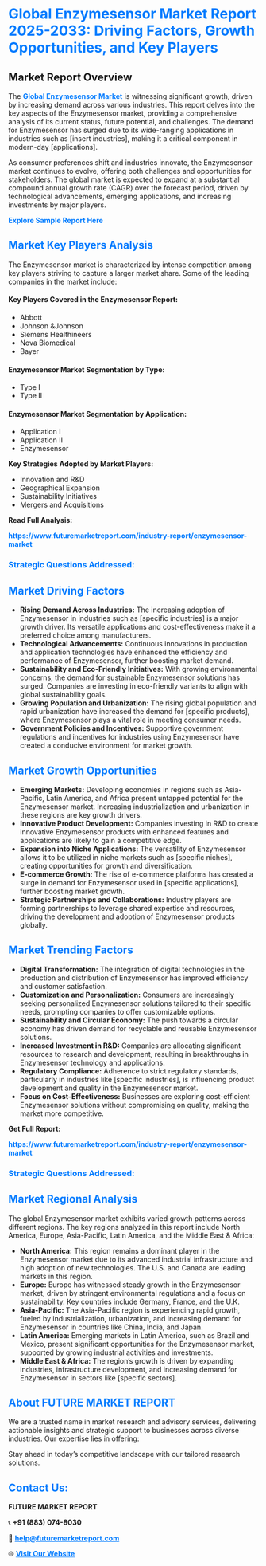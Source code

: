 <h1 style="color: #007BFF;">Global Enzymesensor Market Report 2025-2033: Driving Factors, Growth Opportunities, and Key Players</h1>

<section id="overview">
<h2>Market Report Overview</h2>
<p>The <a href="https://www.futuremarketreport.com/industry-report/enzymesensor-market" style="color: #007BFF; text-decoration: none;"><strong>Global Enzymesensor Market</strong></a> is witnessing significant growth, driven by increasing demand across various industries. This report delves into the key aspects of the Enzymesensor market, providing a comprehensive analysis of its current status, future potential, and challenges. The demand for Enzymesensor has surged due to its wide-ranging applications in industries such as [insert industries], making it a critical component in modern-day [applications].</p>
<p>As consumer preferences shift and industries innovate, the Enzymesensor market continues to evolve, offering both challenges and opportunities for stakeholders. The global market is expected to expand at a substantial compound annual growth rate (CAGR) over the forecast period, driven by technological advancements, emerging applications, and increasing investments by major players.</p>
</section>

<section id="overview">
<p><a href="https://www.futuremarketreport.com/request-sample/reportId=111963" style="color: #007BFF; text-decoration: none;"><strong>Explore Sample Report Here</strong></a></p>
</section>

<section id="key-players">
<h2 style="color: #007BFF;">Market Key Players Analysis</h2>
<p>The Enzymesensor market is characterized by intense competition among key players striving to capture a larger market share. Some of the leading companies in the market include:</p>
<h4>Key Players Covered in the Enzymesensor Report:</h4>
<ul><li>Abbott</li><li>Johnson &amp;Johnson</li><li>Siemens Healthineers</li><li>Nova Biomedical</li><li>Bayer</li></ul>
<h4>Enzymesensor Market Segmentation by Type:</h4>
<ul><li>Type I</li><li>Type II</li></ul>

<h4>Enzymesensor Market Segmentation by Application:</h4>
<ul><li>Application I</li><li>Application II</li><li>Enzymesensor</li></ul>
<p><strong>Key Strategies Adopted by Market Players:</strong></p>
<ul>
<li>Innovation and R&D</li>
<li>Geographical Expansion</li>
<li>Sustainability Initiatives</li>
<li>Mergers and Acquisitions</li>
</ul>
</section>

<section>
<p><strong>Read Full Analysis: </strong></p><a href="https://www.futuremarketreport.com/industry-report/enzymesensor-market" style="color: #007BFF; text-decoration: none;"><strong>https://www.futuremarketreport.com/industry-report/enzymesensor-market</strong></a>
<h3 style="color: #007BFF;">Strategic Questions Addressed:</h3>
</section>

<section id="driving-factors">
<h2 style="color: #007BFF;">Market Driving Factors</h2>
<ul>
<li><strong>Rising Demand Across Industries:</strong> The increasing adoption of Enzymesensor in industries such as [specific industries] is a major growth driver. Its versatile applications and cost-effectiveness make it a preferred choice among manufacturers.</li>
<li><strong>Technological Advancements:</strong> Continuous innovations in production and application technologies have enhanced the efficiency and performance of Enzymesensor, further boosting market demand.</li>
<li><strong>Sustainability and Eco-Friendly Initiatives:</strong> With growing environmental concerns, the demand for sustainable Enzymesensor solutions has surged. Companies are investing in eco-friendly variants to align with global sustainability goals.</li>
<li><strong>Growing Population and Urbanization:</strong> The rising global population and rapid urbanization have increased the demand for [specific products], where Enzymesensor plays a vital role in meeting consumer needs.</li>
<li><strong>Government Policies and Incentives:</strong> Supportive government regulations and incentives for industries using Enzymesensor have created a conducive environment for market growth.</li>
</ul>
</section>

<section id="growth-opportunities">
<h2 style="color: #007BFF;">Market Growth Opportunities</h2>
<ul>
<li><strong>Emerging Markets:</strong> Developing economies in regions such as Asia-Pacific, Latin America, and Africa present untapped potential for the Enzymesensor market. Increasing industrialization and urbanization in these regions are key growth drivers.</li>
<li><strong>Innovative Product Development:</strong> Companies investing in R&D to create innovative Enzymesensor products with enhanced features and applications are likely to gain a competitive edge.</li>
<li><strong>Expansion into Niche Applications:</strong> The versatility of Enzymesensor allows it to be utilized in niche markets such as [specific niches], creating opportunities for growth and diversification.</li>
<li><strong>E-commerce Growth:</strong> The rise of e-commerce platforms has created a surge in demand for Enzymesensor used in [specific applications], further boosting market growth.</li>
<li><strong>Strategic Partnerships and Collaborations:</strong> Industry players are forming partnerships to leverage shared expertise and resources, driving the development and adoption of Enzymesensor products globally.</li>
</ul>
</section>

<section id="trending-factors">
<h2 style="color: #007BFF;">Market Trending Factors</h2>
<ul>
<li><strong>Digital Transformation:</strong> The integration of digital technologies in the production and distribution of Enzymesensor has improved efficiency and customer satisfaction.</li>
<li><strong>Customization and Personalization:</strong> Consumers are increasingly seeking personalized Enzymesensor solutions tailored to their specific needs, prompting companies to offer customizable options.</li>
<li><strong>Sustainability and Circular Economy:</strong> The push towards a circular economy has driven demand for recyclable and reusable Enzymesensor solutions.</li>
<li><strong>Increased Investment in R&D:</strong> Companies are allocating significant resources to research and development, resulting in breakthroughs in Enzymesensor technology and applications.</li>
<li><strong>Regulatory Compliance:</strong> Adherence to strict regulatory standards, particularly in industries like [specific industries], is influencing product development and quality in the Enzymesensor market.</li>
<li><strong>Focus on Cost-Effectiveness:</strong> Businesses are exploring cost-efficient Enzymesensor solutions without compromising on quality, making the market more competitive.</li>
</ul>
</section>

<section>
<p><strong>Get Full Report: </strong></p><a href="https://www.futuremarketreport.com/industry-report/enzymesensor-market" style="color: #007BFF; text-decoration: none;"><strong>https://www.futuremarketreport.com/industry-report/enzymesensor-market</strong></a>
<h3 style="color: #007BFF;">Strategic Questions Addressed:</h3>
</section>


<section id="regional-analysis">
<h2 style="color: #007BFF;">Market Regional Analysis</h2>
<p>The global Enzymesensor market exhibits varied growth patterns across different regions. The key regions analyzed in this report include North America, Europe, Asia-Pacific, Latin America, and the Middle East & Africa:</p>
<ul>
<li><strong>North America:</strong> This region remains a dominant player in the Enzymesensor market due to its advanced industrial infrastructure and high adoption of new technologies. The U.S. and Canada are leading markets in this region.</li>
<li><strong>Europe:</strong> Europe has witnessed steady growth in the Enzymesensor market, driven by stringent environmental regulations and a focus on sustainability. Key countries include Germany, France, and the U.K.</li>
<li><strong>Asia-Pacific:</strong> The Asia-Pacific region is experiencing rapid growth, fueled by industrialization, urbanization, and increasing demand for Enzymesensor in countries like China, India, and Japan.</li>
<li><strong>Latin America:</strong> Emerging markets in Latin America, such as Brazil and Mexico, present significant opportunities for the Enzymesensor market, supported by growing industrial activities and investments.</li>
<li><strong>Middle East & Africa:</strong> The region’s growth is driven by expanding industries, infrastructure development, and increasing demand for Enzymesensor in sectors like [specific sectors].</li>
</ul>
</section>

<footer>
<h2 style="color: #007BFF;">About FUTURE MARKET REPORT</h2>
<p>We are a trusted name in market research and advisory services, delivering actionable insights and strategic support to businesses across diverse industries. Our expertise lies in offering:</p>

<p>Stay ahead in today’s competitive landscape with our tailored research solutions.</p>

<h2 style="color: #007BFF;">Contact Us:</h2>
<p><strong>FUTURE MARKET REPORT</strong></p>
<p>📞 <strong>+91 (883) 074-8030</strong></p>
<p>📧 <strong><a href="mailto:help@futuremarketreport.com" style="color: #007BFF;">help@futuremarketreport.com</a></strong></p>
<p>🌐 <strong><a href="https://www.futuremarketreport.com/" style="color: #007BFF;">Visit Our Website</a></strong></p>
</footer>